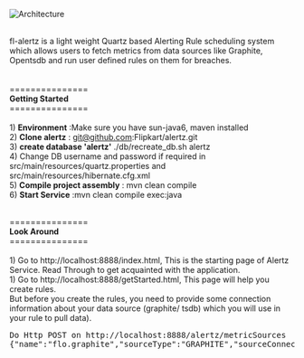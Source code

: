 ![Architecture](https://github.com/Flipkart/alertz/raw/master/alertz.png)<br>

<br>fl-alertz is a light weight Quartz based Alerting Rule scheduling system which allows users to fetch metrics from data sources like Graphite, Opentsdb and run user defined rules on them for breaches.
<br>
<br>
<br>===============
<br><b>Getting Started</b>
<br>===============<br>
<br>1) <b>Environment</b> :Make sure you have sun-java6, maven installed
<br>2) <b>Clone alertz</b> : git@github.com:Flipkart/alertz.git
<br>3) <b>create database 'alertz'</b> ./db/recreate_db.sh alertz
<br>4) Change DB username and password if required in src/main/resources/quartz.properties and src/main/resources/hibernate.cfg.xml
<br>5) <b>Compile project assembly</b> : mvn clean compile
<br>6) <b>Start Service</b>  :mvn clean compile exec:java

<br>===============
<br><b>Look Around</b>
<br>===============<br>
<br>1) Go to http://localhost:8888/index.html, This is the starting page of Alertz Service. Read Through to get acquainted with the application.
<br>1) Go to http://localhost:8888/getStarted.html, This page will help you create rules.<br>
But before you create the rules, you need to provide some connection information about your data source (graphite/ tsdb) which you will use in your rule to pull data).
<pre>
Do Http POST on http://localhost:8888/alertz/metricSources
{"name":"flo.graphite","sourceType":"GRAPHITE","sourceConnectionParams":[{"param":"graphitePort","value":"80"},{"param":"graphiteHost","value":"Graphite Host Name"}]}
</pre>
